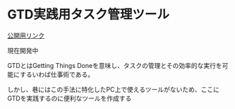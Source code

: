 <h1>GTD実践用タスク管理ツール</h1>
<a href="https://gtdtool.herokuapp.com">公開用リンク</a>
<p>現在開発中</p>
<p>GTDとはGetting Things Doneを意味し、タスクの管理とその効率的な実行を可能にするいわば仕事術である。</p>
<p>しかし、巷にはこの手法に特化したPC上で使えるツールがないため、ここにGTDを実践するのに便利なツールを作成する</p>
